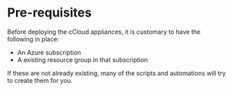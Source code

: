 # Pre-requisites

Before deploying the cCloud appliances, it is customary to have the following in place:

- An Azure subscription
- A existing resource group in that subscription

If these are not already existing, many of the scripts and automations will try to create them for you.

